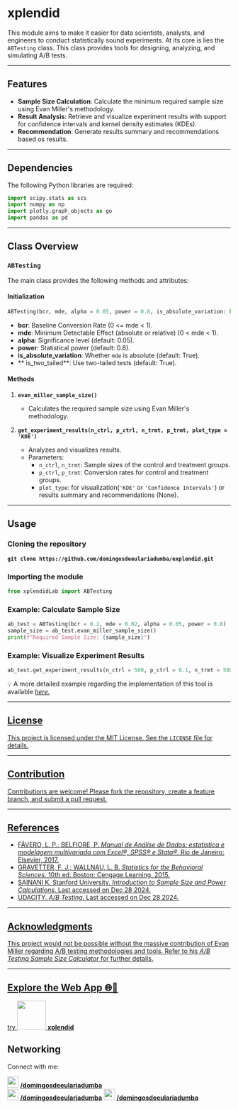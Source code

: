 # xplendid

This module aims to make it easier for data scientists, analysts, and engineers to conduct statistically sound experiments. At its core is lies the `ABTesting` class. This class provides tools for designing, analyzing, and simulating A/B tests.

---

## Features

- **Sample Size Calculation**: Calculate the minimum required sample size using Evan Miller's methodology.
- **Result Analysis**: Retrieve and visualize experiment results with support for confidence intervals and kernel density estimates (KDEs).
- **Recommendation**: Generate results summary and recommendations based os results.

---

## Dependencies

The following Python libraries are required:

```python
import scipy.stats as scs
import numpy as np
import plotly.graph_objects as go
import pandas as pd
```

---

## Class Overview

### `ABTesting`
The main class provides the following methods and attributes:

#### **Initialization**
```python
ABTesting(bcr, mde, alpha = 0.05, power = 0.8, is_absolute_variation: bool = True, is_two_tailed: bool = True)
```

- **bcr**: Baseline Conversion Rate (0 <= mde < 1).
- **mde**: Minimum Detectable Effect (absolute or relative) (0 < mde < 1).
- **alpha**: Significance level (default: 0.05).
- **power**: Statistical power (default: 0.8).
- **is_absolute_variation**: Whether `mde` is absolute (default: True).
- ** is_two_tailed**: Use two-tailed tests (default: True).

#### **Methods**

1. **`evan_miller_sample_size()`**
   - Calculates the required sample size using Evan Miller's methodology.

3. **`get_experiment_results(n_ctrl, p_ctrl, n_trmt, p_trmt, plot_type = 'KDE')`**
   - Analyzes and visualizes results.
   - Parameters:
     - `n_ctrl`, `n_trmt`: Sample sizes of the control and treatment groups.
     - `p_ctrl`, `p_trmt`: Conversion rates for control and treatment groups.
     - `plot_type`: for visualization(`'KDE'` or `'Confidence Intervals'`) or results summary and recommendations (None).

---

## Usage

### Cloning the repository

**`git clone https://github.com/domingosdeeulariadumba/explendid.git`**


### Importing the module

```python
from xplendidLab import ABTesting
```

### Example: Calculate Sample Size
```python
ab_test = ABTesting(bcr = 0.1, mde = 0.02, alpha = 0.05, power = 0.8)
sample_size = ab_test.evan_miller_sample_size()
print(f"Required Sample Size: {sample_size}")
```

### Example: Visualize Experiment Results
```python
ab_test.get_experiment_results(n_ctrl = 500, p_ctrl = 0.1, n_trmt = 500, p_trmt = 0.12, plot_type = 'Confidence Intervals')
```

💡 A more detailed example regarding the implementation of this tool is available <em> <a href = 'https://github.com/domingosdeeulariadumba/xplendid/blob/master/xplendidExamplesNotebook.ipynb' target = '_blank'> here.</em> 

---

## License

This project is licensed under the MIT License. See the `LICENSE` file for details.

---

## Contribution

Contributions are welcome! Please fork the repository, create a feature branch, and submit a pull request.



---

## References
- FÁVERO, L. P.; BELFIORE, P. <em> <a href = 'https://www.amazon.com.br/Manual-An%C3%A1lise-Dados-Luiz-F%C3%A1vero/dp/8535270876' target = '_blank'> Manual de Análise de Dados: estatística e modelagem
multivariada com Excel®, SPSS® e Stata®.</em> Rio de Janeiro: Elsevier, 2017.
- GRAVETTER, F. J.; WALLNAU, L. B. <em> <a href = 'https://www.amazon.com/Statistics-Behavioral-Sciences-Standalone-Book/dp/1305504917' target = '_blank'> Statistics for the Behavioral Sciences.</em> 10th ed. Boston:
Cengage Learning, 2015.
- SAINANI K. Stanford University. <em> <a href = 'https://www.google.com/url?sa=t&source=web&rct=j&opi=89978449&url=https://web.stanford.edu/~kcobb/hrp259/lecture11.ppt&ved=2ahUKEwin0_6qmsuKAxVHUEEAHSzNEt0QFnoECBUQAQ&usg=AOvVaw16arOYUy8mK6FcYHGblX0m' target = '_blank'> Introduction to Sample Size and Power Calculations</em>. Last accessed on Dec 28 2024.
- UDACITY. <em> <a href = 'https://www.udacity.com/course/ab-testing--ud257' target = '_blank'> A/B Testing</em>. Last accessed on Dec 28 2024.
  
---
## Acknowledgments

This project would not be possible without the massive contribution of Evan Miller regarding A/B testing methodologies and tools. Refer to his <em> <a href = 'https://www.evanmiller.org/ab-testing/sample-size.html' target = '_blank' a> A/B Testing Sample Size Calculator</em> for further details.

---
## Explore the Web App 🌐🚀

try <img src = 'https://i.postimg.cc/cCJg1kKz/xplendid-logo-body.png' width = '65' height = '65'/> **[xplendid](https://xplendid.onrender.com)**


## Networking

Connect with me:

 <img src = 'https://i.postimg.cc/wj3w1mjG/kofi-icon.png' width = '25' height = '25'/>  **[/domingosdeeulariadumba](https://ko-fi.com/domingosdeeulariadumba)**  
 <img src = 'https://i.postimg.cc/t4vNmLB0/linktree-icon.png' width = '25' height = '25'/>  **[/domingosdeeulariadumba](https://linktr.ee/domingosdeeulariadumba)**
 <img src = 'https://i.postimg.cc/W1178266/linkedin-icon.png' width = '25' height = '25'/>  **[/domingosdeeulariadumba](https://linkedin.com/in/domingosdeeulariadumba/)**
